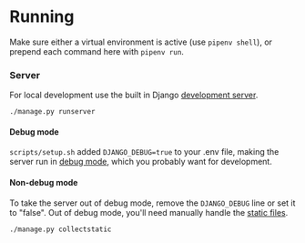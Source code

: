 # Running
Make sure either a virtual environment is active (use `pipenv shell`), or prepend each command here with `pipenv run`.

### Server
For local development use the built in Django [development server](https://docs.djangoproject.com/en/3.0/ref/django-admin/#runserver). 

    ./manage.py runserver
   
#### Debug mode
`scripts/setup.sh` added `DJANGO_DEBUG=true` to your .env file, making the server run in [debug mode](https://docs.djangoproject.com/en/3.0/ref/settings/#std:setting-DEBUG), which you probably want for development.

#### Non-debug mode
To take the server out of debug mode, remove the `DJANGO_DEBUG` line or set it to "false". Out of debug mode, you'll need manually handle the [static files](https://docs.djangoproject.com/en/3.0/ref/contrib/staticfiles/).
    
    ./manage.py collectstatic
